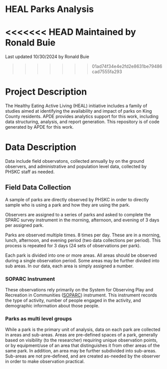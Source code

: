 # HEAL Parks Analysis

<<<<<<< HEAD
Maintained by Ronald Buie
=======
Last updated 10/30/2024 by Ronald Buie
>>>>>>> 01ad74f34e4e2fd2e8631be79486cad7555fa293

# Project Description

The Healthy Eating Active Living (HEAL) initiative includes a family of studies aimed at identifying the availability and impact of parks on King County residents. APDE provides analytics support for this work, including data structuring, analysis, and report generation. This repository is of code generated by APDE for this work.

# Data Description

Data include field observatons, collected annually by on the ground observers, and administrative and population level data, collected by PHSKC staff as needed. 

## Field Data Collection

A sample of parks are directly observed by PHSKC in order to directly sample who is using a park and how they are using the park.

Observers are assigned to a series of parks and asked to complete the SPARC survey instrument in the morning, afternoon, and evening of 3 days per assigned park.

Parks are observed multiple times. 8 times per day. These are in a morning, lunch, afternoon, and evening period (two data collections per period). This process is repeated for 3 days (24 sets of observations per park).

Each park is divided into one or more areas. All areas should be observed during a single observation period. Some areas may be further divided into sub areas. In our data, each area is simply assigned a number.

### SOPARC Instrument

These observations rely primarily on the System for Observing Play and Recreation in Communities ([SOPARC]) instrument. This instrument records the type of activity, number of people engaged in the activity, and demographic information about those people.

### Parks as multi level groups

While a park is the primary unit of analysis, data on each park are collected in areas and sub-areas. Areas are pre-defined spaces of a park, generally based on visibility (to the researcher) requiring unique observation points, or by equipment/use of an area that distinguishes it from other areas of the same park. In addition, an area may be further subdivided into sub-areas. Sub-areas are not pre-defined, and are created as-needed by the observer in order to make observation practical.

[SOPARC]: https://activelivingresearch.org/sites/activelivingresearch.org/files/SOPARC_Protocols.pdf
